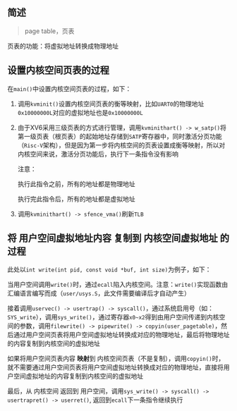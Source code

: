 ## 简述

> page table，页表

页表的功能：将虚拟地址转换成物理地址

## 设置内核空间页表的过程

在`main()`中设置内核空间页表的过程，如下：

1. 调用`kvminit()`设置内核空间页表的衡等映射，比如`UART0`的物理地址`0x10000000L`对应的虚拟地址也是`0x10000000L`

2. 由于XV6采用三级页表的方式进行管理，调用`kvminithart() -> w_satp()`将第一级页表（根页表）的起始地址存储到`SATP`寄存器中，同时激活分页功能（`Risc-V`架构），但是因为第一步将内核空间的页表设置成衡等映射，所以对内核空间来说，激活分页功能后，执行下一条指令没有影响

   注意：

   执行此指令之前，所有的地址都是物理地址

   执行完此指令后，所有的地址都是虚拟地址

3. 调用`kvminithart() -> sfence_vma()`刷新`TLB`

## 将 用户空间虚拟地址内容 复制到 内核空间虚拟地址 的过程

此处以`int write(int pid, const void *buf, int size)`为例子，如下：

当用户空间调用`write()`时，通过`ecall`陷入内核空间。注意：`write()`实现函数由汇编语言编写而成（`user/usys.S`，此文件需要编译后才自动产生）

接着调用`uservec() -> usertrap() -> syscall()`，通过系统启用号（如：`SYS_write`），调用`sys_write()`，通过寄存器`x0~x2`得到由用户空间传递到内核空间的参数，调用`filewrite() -> pipewrite() -> copyin(user_pagetable)`，然后通过用户空间页表将用户空间虚拟地址转换成对应的物理地址，最后将物理地址的内容复制到内核空间的虚拟地址

如果将用户空间页表内容 **映射**到 内核空间页表（不是复制），调用`copyin()`时，就不需要通过用户空间页表将用户空间虚拟地址转换成对应的物理地址，直接将用户空间虚拟地址的内容复制到内核空间的虚拟地址

最后，从 内核空间 返回到 用户空间，调用`sys_write() -> syscall() -> usertrapret() -> userret()`, 返回到`ecall`下一条指令继续执行

